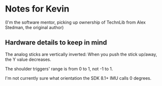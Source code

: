 # Notes for Kevin

(I'm the software mentor, picking up ownership of TechnLib from Alex Stedman, the original author)

## Hardware details to keep in mind

The analog sticks are vertically inverted: When you push the stick up/away, the Y value decreases.

The shoulder triggers' range is from 0 to 1, not -1 to 1.

I'm not currently sure what orientation the SDK 8.1+ IMU calls 0 degrees.
